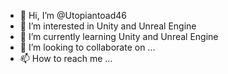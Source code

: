- 👋 Hi, I’m @Utopiantoad46
- 👀 I’m interested in Unity and Unreal Engine
- 🌱 I’m currently learning Unity and Unreal Engine
- 💞️ I’m looking to collaborate on ...
- 📫 How to reach me ...

<!---
Utopiantoad46/Utopiantoad46 is a ✨ special ✨ repository because its `README.md` (this file) appears on your GitHub profile.
You can click the Preview link to take a look at your changes.
--->
